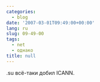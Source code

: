 ```yaml
---
categories:
  - blog
date: '2007-03-01T09:49:00+00:00'
lang: ru
slug: 09-49-00
tags:
  - net
  - однако
title: null
---
```




.su всё-таки добил ICANN.